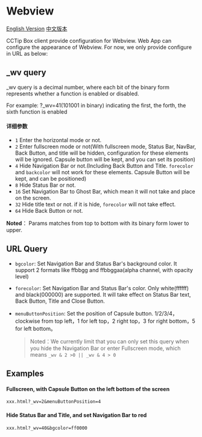 # Webview

[English Version](./Webview-Config.md)
[中文版本](./Webview-Config.zh.md)

CCTip Box client provide configuration for Webview. Web App can configure the appearance of Webview. For now, we only provide configure in URL as below:

## _wv query
_wv query is a decimal number, where each bit of the binary form represents whether a function is enabled or disabled.

For example: ?_wv=41(101001 in binary) indicating the first, the forth, the sixth function is enabled

#### 详细参数
- `1` Enter the horizontal mode or not.
- `2` Enter fullscreen mode or not(With fullscreen mode, Status Bar, NavBar, Back Button, and title will be hidden, configuration for these elements will be ignored. Capsule button will be kept, and you can set its position)
- `4` Hide Navigation Bar or not.(Including Back Button and Title. `forecolor` and `backcolor` will not work for these elements. Capsule Button will be kept, and can be positioned)
- `8` Hide Status Bar or not.
- `16` Set Navigation Bar to Ghost Bar, which mean it will not take and place on the screen.
- `32` Hide title text or not. if it is hide, `forecolor` will not take effect.
- `64` Hide Back Button or not.

**Noted**： Params matches from top to bottom with its binary form lower to upper.

## URL Query
- `bgcolor`: Set Navigation Bar and Status Bar's background color. It support 2 formats like ffbbgg and ffbbggaa(alpha channel, with opacity level)

- `forecolor`: Set Navigation Bar and Status Bar's color. Only white(ffffff) and black(000000) are supported. It will take effect on Status Bar text, Back Button, Title and Close Button.

- `menuButtonPosition`: Set the position of Capsule button. 1/2/3/4，clockwise from top left，1 for left top，2 right top，3 for right bottom，5 for left bottom。
    > Noted：We currently limit that you can only set this query when you hide the Navigation Bar or enter Fullscreen mode, which means `_wv & 2 >0 || _wv & 4 > 0`

## Examples
#### Fullscreen, with Capsule Button on the left bottom of the screen
`xxx.html?_wv=2&menuButtonPosition=4`

#### Hide Status Bar and Title, and set Navigation Bar to red
`xxx.html?_wv=40&bgcolor=ff0000`
